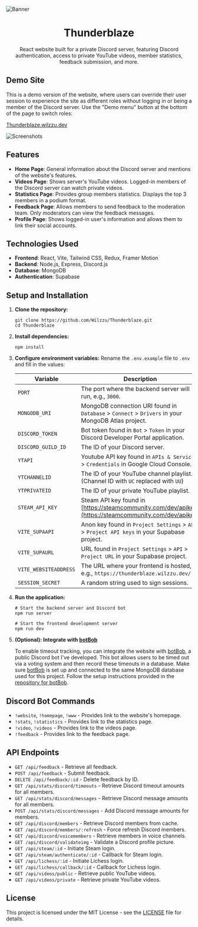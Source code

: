 ![Banner](https://i.imgur.com/fwfJ0KU.png)

<h1 align="center">Thunderblaze</h1>
<p align="center">React website built for a private Discord server, featuring Discord authentication, access to private YouTube videos, member statistics, feedback submission, and more.</p>

## Demo Site

This is a demo version of the website, where users can override their user session to experience the site as different roles without logging in or being a member of the Discord server. Use the "Demo menu" button at the bottom of the page to switch roles:

[Thunderblaze.wilzzu.dev](https://thunderblaze.wilzzu.dev/)

![Screenshots](https://i.imgur.com/jnOYRJw.png)

## Features

- **Home Page**: General information about the Discord server and mentions of the website's features.
- **Videos Page**: Shows server's YouTube videos. Logged-in members of the Discord server can watch private videos.
- **Statistics Page**: Provides group members statistics. Displays the top 3 members in a podium format.
- **Feedback Page**: Allows members to send feedback to the moderation team. Only moderators can view the feedback messages.
- **Profile Page**: Shows logged-in user's information and allows them to link their social accounts.

## Technologies Used

- **Frontend**: React, Vite, Tailwind CSS, Redux, Framer Motion
- **Backend**: Node.js, Express, Discord.js
- **Database**: MongoDB
- **Authentication**: Supabase

## Setup and Installation

1. **Clone the repository:**

   ```
   git clone https://github.com/Wilzzu/Thunderblaze.git
   cd Thunderblaze
   ```

2. **Install dependencies:**

   ```
   npm install
   ```

3. **Configure environment variables:**
   Rename the `.env.example` file to `.env` and fill in the values:

   | Variable              | Description                                                                                           |
   | --------------------- | ----------------------------------------------------------------------------------------------------- |
   | `PORT`                | The port where the backend server will run, e.g., `3000`.                                             |
   | `MONGODB_URI`         | MongoDB connection URI found in `Database` > `Connect` > `Drivers` in your MongoDB Atlas project.     |
   | `DISCORD_TOKEN`       | Bot token found in `Bot` > `Token` in your Discord Developer Portal application.                      |
   | `DISCORD_GUILD_ID`    | The ID of your Discord server.                                                                        |
   | `YTAPI`               | Youtube API key found in `APIs & Services` > `Credentials` in Google Cloud Console.                   |
   | `YTCHANNELID`         | The ID of your YouTube channel playlist. (Channel ID with `UC` replaced with `UU`)                    |
   | `YTPRIVATEID`         | The ID of your private YouTube playlist.                                                              |
   | `STEAM_API_KEY`       | Steam API key found in [https://steamcommunity.com/dev/apikey](https://steamcommunity.com/dev/apikey) |
   | `VITE_SUPAAPI`        | Anon key found in `Project Settings` > `API` > `Project API keys` in your Supabase project.           |
   | `VITE_SUPAURL`        | URL found in `Project Settings` > `API` > `Project URL` in your Supabase project.                     |
   | `VITE_WEBSITEADDRESS` | The URL where your frontend is hosted, e.g., `https://thunderblaze.wilzzu.dev/ `.                     |
   | `SESSION_SECRET`      | A random string used to sign sessions.                                                                |

4. **Run the application:**

   ```
   # Start the backend server and Discord bot
   npm run server

   # Start the frontend development server
   npm run dev
   ```

5. **(Optional): Integrate with [botBob](https://github.com/Wilzzu/botBob)**

   To enable timeout tracking, you can integrate the website with [botBob](https://github.com/Wilzzu/botBob), a public Discord bot I've developed. This bot allows users to be timed out via a voting system and then record these timeouts in a database. Make sure [botBob](https://github.com/Wilzzu/botBob) is set up and connected to the same MongoDB database used for this project. Follow the setup instructions provided in the [repository for botBob](https://github.com/Wilzzu/botBob).

## Discord Bot Commands

- `!website`, `!homepage`, `!www` - Provides link to the website's homepage.
- `!stats`, `!statistics` - Provides link to the statistics page.
- `!video`, `!videos` - Provides link to the videos page.
- `!feedback` - Provides link to the feedback page.

## API Endpoints

- `GET /api/feedback` - Retrieve all feedback.
- `POST /api/feedback` - Submit feedback.
- `DELETE /api/feedback/:id` - Delete feedback by ID.
- `GET /api/stats/discord/timeouts` - Retrieve Discord timeout amounts for all members.
- `GET /api/stats/discord/messages` - Retrieve Discord message amounts for all members.
- `POST /api/stats/discord/messages` - Add Discord message amounts for members.
- `GET /api/discord/members` - Retrieve Discord members from cache.
- `GET /api/discord/members/:refresh` - Force refresh Discord members.
- `GET /api/discord/voicemembers` - Retrieve members in voice channels.
- `GET /api/discord/validateimg` - Validate a Discord profile picture.
- `GET /api/steam/:id` - Initiate Steam login.
- `GET /api/steam/authenticate/:id` - Callback for Steam login.
- `GET /api/lichess/:id` - Initiate Lichess login.
- `GET /api/lichess/callback/:id` - Callback for Lichess login.
- `GET /api/videos/public` - Retrieve public YouTube videos.
- `GET /api/videos/private` - Retrieve private YouTube videos.

## License

This project is licensed under the MIT License - see the [LICENSE](LICENSE) file for details.

